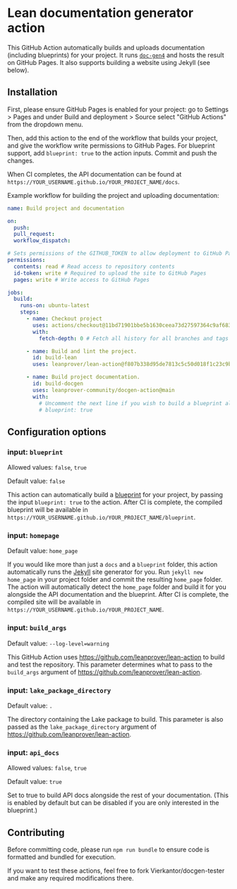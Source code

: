 # Lean documentation generator action

This GitHub Action automatically builds and uploads documentation (including blueprints) for your project. It runs [`doc-gen4`](github.com/leanprover/doc-gen4) and hosts the result on GitHub Pages. It also supports building a website using Jekyll (see below).

## Installation

First, please ensure GitHub Pages is enabled for your project: go to Settings > Pages and under Build and deployment > Source select "GitHub Actions" from the dropdown menu.

Then, add this action to the end of the workflow that builds your project, and give the workflow write permissions to GitHub Pages. For blueprint support, add `blueprint: true` to the action inputs. Commit and push the changes.

When CI completes, the API documentation can be found at `https://YOUR_USERNAME.github.io/YOUR_PROJECT_NAME/docs`.

Example workflow for building the project and uploading documentation:

```yaml
name: Build project and documentation

on:
  push:
  pull_request:
  workflow_dispatch:

# Sets permissions of the GITHUB_TOKEN to allow deployment to GitHub Pages
permissions:
  contents: read # Read access to repository contents
  id-token: write # Required to upload the site to GitHub Pages
  pages: write # Write access to GitHub Pages

jobs:
  build:
    runs-on: ubuntu-latest
    steps:
      - name: Checkout project
        uses: actions/checkout@11bd71901bbe5b1630ceea73d27597364c9af683 # v4.2.2
        with:
          fetch-depth: 0 # Fetch all history for all branches and tags

      - name: Build and lint the project.
        id: build-lean
        uses: leanprover/lean-action@f807b338d95de7813c5c50d018f1c23c9b93b4ec # v1.2.0

      - name: Build project documentation.
        id: build-docgen
        uses: leanprover-community/docgen-action@main
        with:
          # Uncomment the next line if you wish to build a blueprint alongside your repository.
          # blueprint: true
```

## Configuration options

### input: `blueprint`

Allowed values: `false`, `true`

Default value: `false`

This action can automatically build a [blueprint](https://github.com/PatrickMassot/leanblueprint/) for your project, by passing the input `blueprint: true` to the action. After CI is complete, the compiled blueprint will be available in `https://YOUR_USERNAME.github.io/YOUR_PROJECT_NAME/blueprint`.

### input: `homepage`

Default value: `home_page`

If you would like more than just a `docs` and a `blueprint` folder, this action automatically runs the [Jekyll](https://jekyllrb.com/) site generator for you. Run `jekyll new home_page` in your project folder and commit the resulting `home_page` folder. The action will automatically detect the `home_page` folder and build it for you alongside the API documentation and the blueprint. After CI is complete, the compiled site will be available in `https://YOUR_USERNAME.github.io/YOUR_PROJECT_NAME`.

### input: `build_args`

Default value: `--log-level=warning`

This GitHub Action uses https://github.com/leanprover/lean-action to build and test the repository.
This parameter determines what to pass to the `build_args` argument of https://github.com/leanprover/lean-action.

### input: `lake_package_directory`

Default value: `.`

The directory containing the Lake package to build.
This parameter is also passed as the `lake_package_directory` argument of https://github.com/leanprover/lean-action.

### input: `api_docs`

Allowed values: `false`, `true`

Default value: `true`

Set to true to build API docs alongside the rest of your documentation. (This is enabled by default but can be disabled if you are only interested in the blueprint.)

## Contributing

Before committing code, please run `npm run bundle` to ensure code is formatted and bundled for execution.

If you want to test these actions, feel free to fork Vierkantor/docgen-tester and make any required modifications there.
